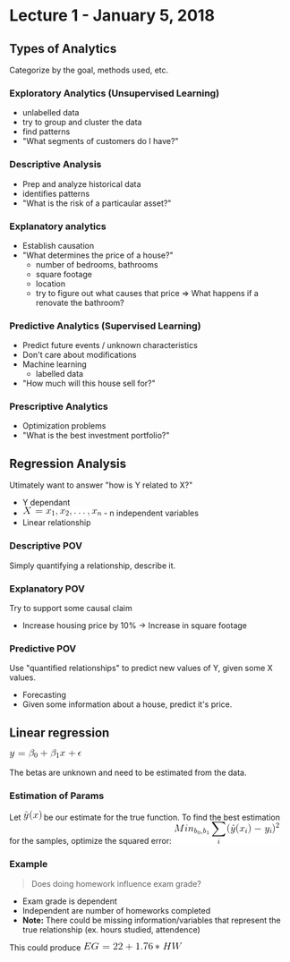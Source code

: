 # Lecture 1 - January 5, 2018

## Types of Analytics
Categorize by the goal, methods used, etc.

### Exploratory Analytics (Unsupervised Learning)
- unlabelled data
- try to group and cluster the data
- find patterns
- "What segments of customers do I have?"

### Descriptive Analysis
- Prep and analyze historical data
- identifies patterns
- "What is the risk of a particaular asset?"

### Explanatory analytics
- Establish causation
- "What determines the price of a house?"
  - number of bedrooms, bathrooms
  - square footage
  - location
  - try to figure out what causes that price => What happens if a renovate the bathroom?

### Predictive Analytics (Supervised Learning)
- Predict future events / unknown characteristics
- Don't care about modifications
- Machine learning
  - labelled data
- "How much will this house sell for?"

### Prescriptive Analytics
- Optimization problems
- "What is the best investment portfolio?"

## Regression Analysis

Utimately want to answer "how is Y related to X?"
- Y dependant
- ![latex-60364788-cbb7-4994-bb92-c6ec66b0a00b](data/lecture1/latex-60364788-cbb7-4994-bb92-c6ec66b0a00b.png) - n independent variables
- Linear relationship

### Descriptive POV
Simply quantifying a relationship, describe it.

### Explanatory POV
Try to support some causal claim
- Increase housing price by 10% -> Increase in square footage

### Predictive POV
Use "quantified relationships" to predict new values of Y, given some X values.
- Forecasting
- Given some information about a house, predict it's price.

## Linear regression
![latex-0c43c4e9-0efb-46df-ac82-ac00bbd59d28](data/lecture1/latex-0c43c4e9-0efb-46df-ac82-ac00bbd59d28.png)

The betas are unknown and need to be estimated from the data.

### Estimation of Params
Let ![latex-2bb76c28-148d-4c84-a125-822ff3393cc0](data/lecture1/latex-2bb76c28-148d-4c84-a125-822ff3393cc0.png) be our estimate for the true function.
To find the best estimation for the samples, optimize the squared error: ![latex-03131fa0-f371-45e6-aea9-ed11385a852d](data/lecture1/latex-03131fa0-f371-45e6-aea9-ed11385a852d.png)

### Example

> Does doing homework influence exam grade?

- Exam grade is dependent
- Independent are number of homeworks completed
- **Note:** There could be missing information/variables that represent the true relationship (ex. hours studied, attendence)

This could produce ![latex-a216b516-5fc9-4faa-a8f8-1663cc17b2e2](data/lecture1/latex-a216b516-5fc9-4faa-a8f8-1663cc17b2e2.png)



